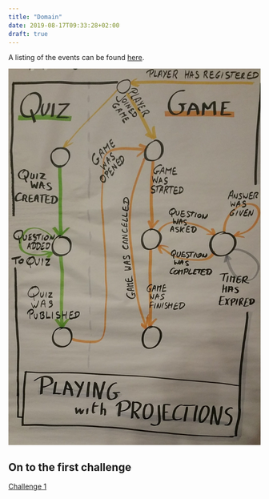 ```yaml
---
title: "Domain"
date: 2019-08-17T09:33:28+02:00
draft: true
---
```


A listing of the events can be found [here](/pdf/event_types.pdf).

![Domain Events State Chart](/images/domain_events_flow.jpg)

## On to the first challenge

[Challenge 1](/challenge/count_number_of_events)

